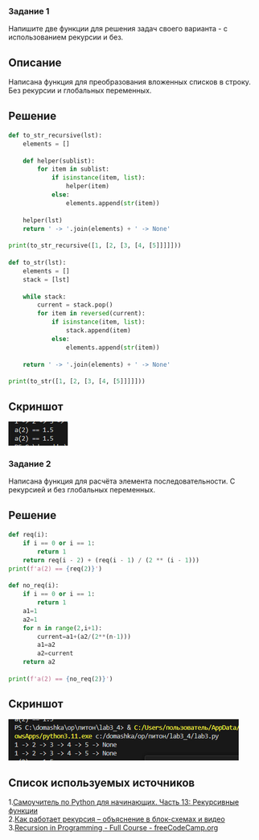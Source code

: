 ### Задание 1
Напишите две функции для решения задач своего варианта - с использованием рекурсии и без.
## Описание
Написана функция для преобразования вложенных списков в строку. Без рекурсии и глобальных переменных.
## Решение
``` python
def to_str_recursive(lst):
    elements = []
    
    def helper(sublist):
        for item in sublist:
            if isinstance(item, list):
                helper(item)
            else:
                elements.append(str(item))
    
    helper(lst)
    return ' -> '.join(elements) + ' -> None'

print(to_str_recursive([1, [2, [3, [4, [5]]]]]))  

def to_str(lst):
    elements = []
    stack = [lst]
    
    while stack:
        current = stack.pop()
        for item in reversed(current):
            if isinstance(item, list):
                stack.append(item)
            else:
                elements.append(str(item))
    
    return ' -> '.join(elements) + ' -> None'

print(to_str([1, [2, [3, [4, [5]]]]])) 
```
## Скриншот
![](image.png)
### Задание 2
Написана функция для расчёта элемента последовательности. С рекурсией и без глобальных переменных.
## Решение
``` python
def req(i):
    if i == 0 or i == 1:
        return 1
    return req(i - 2) + (req(i - 1) / (2 ** (i - 1)))
print(f'a(2) == {req(2)}')

def no_req(i):
    if i == 0 or i == 1:
        return 1
    a1=1
    a2=1
    for n in range(2,i+1):
        current=a1+(a2/(2**(n-1)))
        a1=a2
        a2=current
    return a2

print(f'a(2) == {no_req(2)}')
```
## Скриншот
![](image2.png)
## Список используемых источников
1.[Самоучитель по Python для начинающих. Часть 13: Рекурсивные функции](https://proglib.io/p/samouchitel-po-python-dlya-nachinayushchih-chast-13-rekursivnye-funkcii-2023-01-23)\
2.[Как работает рекурсия – объяснение в блок-схемах и видео](https://habr.com/ru/articles/337030/)\
3.[Recursion in Programming - Full Course - freeCodeCamp.org](https://www.youtube.com/watch?v=IJDJ0kBx2LM)
